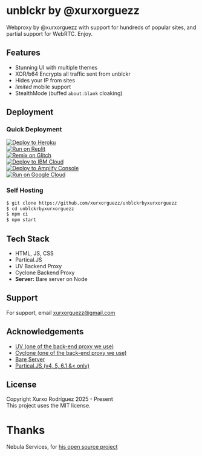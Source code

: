 # unblckr by @xurxorguezz
Webproxy by @xurxorguezz with support for hundreds of popular sites, and partial support for WebRTC. Enjoy. 

## Features

- Stunning UI with multiple themes 
- XOR/b64 Encrypts all traffic sent from unblckr
- Hides your IP from sites
- *limited* mobile support
- StealthMode (buffed `about:blank` cloaking)

## Deployment

### Quick Deployment
[![Deploy to Heroku](https://raw.githubusercontent.com/BinBashBanana/deploy-buttons/master/buttons/remade/heroku.svg)](https://heroku.com/deploy/?template=https://github.com/xurxorguezz/unblckrbyxurxorguezz)
<br>
[![Run on Replit](https://raw.githubusercontent.com/BinBashBanana/deploy-buttons/master/buttons/remade/replit.svg)](https://replit.com/github/xurxorguezz/unblckrbyxurxorguezz)
<br>
[![Remix on Glitch](https://raw.githubusercontent.com/BinBashBanana/deploy-buttons/master/buttons/remade/glitch.svg)](https://glitch.com/edit/#!/import/github/xurxorguezz/unblckrbyxurxorguezz)
<br>
[![Deploy to IBM Cloud](https://raw.githubusercontent.com/BinBashBanana/deploy-buttons/master/buttons/remade/ibmcloud.svg)](https://cloud.ibm.com/devops/setup/deploy?repository=https://github.com/xurxorguezz/unblckrbyxurxorguezz)
<br>
[![Deploy to Amplify Console](https://raw.githubusercontent.com/BinBashBanana/deploy-buttons/master/buttons/remade/amplifyconsole.svg)](https://console.aws.amazon.com/amplify/home#/deploy?repo=https://github.com/xurxorguezz/unblckrbyxurxorguezz)
<br>
[![Run on Google Cloud](https://raw.githubusercontent.com/BinBashBanana/deploy-buttons/master/buttons/remade/googlecloud.svg)](https://deploy.cloud.run/?git_repo=https://github.com/xurxorguezz/unblckrbyxurxorguezz)

### Self Hosting
```bash
$ git clone https://github.com/xurxorguezz/unblckrbyxurxorguezz
$ cd unblckrbyxurxorguezz
$ npm ci
$ npm start
```

## Tech Stack

- HTML, JS, CSS
- Partical.JS 
- UV Backend Proxy 
- Cyclone Backend Proxy
- **Server:** Bare server on Node  


## Support

For support, email xurxorguezz@gmail.com


## Acknowledgements

 - [UV (one of the back-end proxy we use)](https://github.com/titaniumnetwork-dev/Ultraviolet)
 - [Cyclone (one of the back-end proxy we use)](https://github.com/NebulaServices/Cyclone)
 - [Bare Server](https://github.com/tomphttp/bare-server-node)
 - [Partical.JS (v4, 5, 6.1 &< only)](https://github.com/VincentGarreau/particles.js)

## License

Copyright Xurxo Rodríguez 2025 - Present
<br>
This project uses the MIT license.

# Thanks

Nebula Services, for [his open source project](https://github.com/NebulaServices/Nebula)
